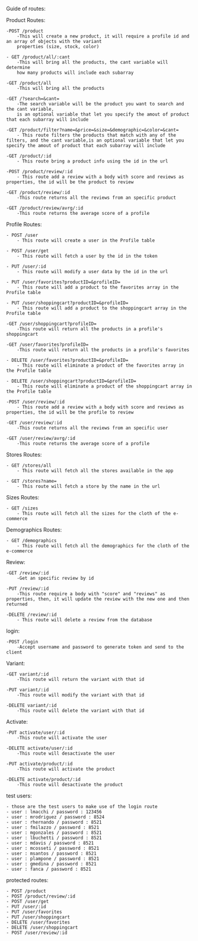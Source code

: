 Guide of routes:

Product Routes:

    -POST /product
        -This will create a new product, it will require a profile id and an array of objects with the variant
        properties (size, stock, color)

    - GET /product/all/:cant
        -This will bring all the products, the cant variable will determine
        how many products will include each subarray

    -GET /product/all
        -This will bring all the products

    -GET /?search=&cant=
        -The search variable will be the product you want to search and the cant variable,
        is an optional variable that let you specify the amout of product that each subarray will include

    -GET /product/filter?name=&price=&size=&demographic=&color=&cant=
        - This route filters the products that match with any of the filters, and the cant variable,is an optional variable that let you specify the amout of product that each subarray will include

    -GET /product/:id
        - This route bring a product info using the id in the url

    -POST /product/review/:id
        - This route add a review with a body with score and reviews as properties, the id will be the product to review

    -GET /product/review/:id
        -This route returns all the reviews from an specific product

    -GET /product/review/avrg/:id
        -This route returns the average score of a profile



Profile Routes:

    - POST /user
        - This route will create a user in the Profile table

    - POST /user/get
        - This route will fetch a user by the id in the token

    - PUT /user/:id
        - This route will modify a user data by the id in the url

    - PUT /user/favorites?productID=&profileID=
        - This route will add a product to the favorites array in the Profile table

    - PUT /user/shoppingcart?productID=&profileID=
        - This route will add a product to the shoppingcart array in the Profile table

    -GET /user/shoppingcart?profileID=
        -This route will return all the products in a profile's shoppingcart

    -GET /user/favorites?profileID=
        -This route will return all the products in a profile's favorites

    - DELETE /user/favorites?productID=&profileID=
        - This route will eliminate a product of the favorites array in the Profile table

    - DELETE /user/shoppingcart?productID=&profileID=
        - This route will eliminate a product of the shoppingcart array in the Profile table

    -POST /user/review/:id
        - This route add a review with a body with score and reviews as properties, the id will be the profile to review

    -GET /user/review/:id
        -This route returns all the reviews from an specific user

    -GET /user/review/avrg/:id
        -This route returns the average score of a profile

Stores Routes:

    - GET /stores/all
        - This route will fetch all the stores available in the app

    - GET /stores?name=
        - This route will fetch a store by the name in the url

Sizes Routes:

    - GET /sizes
        - This route will fetch all the sizes for the cloth of the e-commerce

Demographics Routes:

    - GET /demographics
        - This route will fetch all the demographics for the cloth of the e-commerce

Review:

    -GET /review/:id
        -Get an specific review by id

    -PUT /review/:id
        -This route require a body with "score" and "reviews" as properties, then, it will update the review with the new one and then returned

    -DELETE /review/:id
        - This route will delete a review from the database

login:

    -POST /login
        -Accept username and password to generate token and send to the client

Variant:

    -GET variant/:id
        -This route will return the variant with that id

    -PUT variant/:id
        -This route will modify the variant with that id

    -DELETE variant/:id
        -This route will delete the variant with that id

Activate:

    -PUT activate/user/:id
        -This route will activate the user

    -DELETE activate/user/:id
        -This route will desactivate the user
    
    -PUT activate/product/:id
        -This route will activate the product

    -DELETE activate/product/:id
        -This route will desactivate the product

test users:

    - those are the test users to make use of the login route
    - user : lmacchi / password : 123456
    - user : mrodriguez / password : 8524
    - user : rhernando / password : 8521
    - user : fmilazzo / password : 8521
    - user : mgonzales / password : 8521
    - user : lbuchetti / password : 8521
    - user : mdavis / password : 8521
    - user : mcosseti / password : 8521
    - user : msantos / password : 8521
    - user : plampone / password : 8521
    - user : gmedina / password : 8521
    - user : fanca / password : 8521

protected routes:

    - POST /product
    - POST /product/review/:id
    - POST /user/get
    - PUT /user/:id
    - PUT /user/favorites
    - PUT /user/shoppingcart
    - DELETE /user/favorites
    - DELETE /user/shoppingcart
    - POST /user/review/:id
